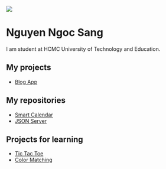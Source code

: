 ![](https://i.ibb.co/m4rkydj/1080x360.jpg)

# Nguyen Ngoc Sang

I am student at HCMC University of Technology and Education.

## My projects
  - [Blog App](https://blogapp1.vercel.app/)

## My repositories
  - [Smart Calendar](https://github.com/ngocsang1201/smart-calendar/)
  - [JSON Server](https://github.com/ngocsang1201/json-server/)

## Projects for learning
  - [Tic Tac Toe](https://ngocsang1201.github.io/js-tic-tac-toe/)
  - [Color Matching](https://ngocsang1201.github.io/color-matching-game/)
